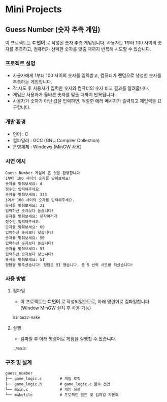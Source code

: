 # Mini Projects

## Guess Number (숫자 추측 게임)

이 프로젝트는 **C 언어** 로 작성된 숫자 추측 게임입니다. 사용자는 1부터 100 사이의 숫자를 추측하고, 컴퓨터가 선택한 숫자를 맞출 때까지 반복해 시도할 수 있습니다.

### 프로젝트 설명

- 사용자에게 1부터 100 사이의 숫자를 입력받고, 컴퓨터가 랜덤으로 생성한 숫자를 추측하는 게임입니다.
- 각 시도 후 사용자가 입력한 숫자와 컴퓨터의 숫자 비교 결과를 알려줍니다.
- 게임은 사용자가 올바른 숫자를 맞출 때까지 반복됩니다.
- 사용자가 숫자가 아닌 값을 입력하면, 적절한 에러 메시지가 출력되고 재입력을 요구합니다.

### 개발 환경

- 언어 : C
- 컴파일러 : GCC (GNU Compiler Collection)
- 운영체제 : Windows (MinGW 사용)

### 시연 예시

```plaintext
Guess Number 게임에 온 것을 환영합니다
1부터 100 사이의 숫자를 맞춰보세요!
숫자를 맞춰보세요: d
정수만 입력해주세요.
숫자를 맞춰보세요: 333
1에서 100 사이의 숫자를 입력해주세요.
숫자를 맞춰보세요: 21
입력하신 숫자보다 높습니다!
숫자를 맞춰보세요: 문자여러개
정수만 입력해주세요.
숫자를 맞춰보세요: 60
입력하신 숫자보다 낮습니다!
숫자를 맞춰보세요: 50
입력하신 숫자보다 높습니다!
숫자를 맞춰보세요: 53
입력하신 숫자보다 낮습니다!
숫자를 맞춰보세요: 51
정답을 맞추셨습니다! 정답은 51 였습니다. 총 5 번의 시도를 하셨습니다!
```

### 사용 방법

1. 컴파일

   - 이 프로젝트는 **C 언어** 로 작성되었으므로, 아래 명령어로 컴파일합니다. (Window MinGW 설치 후 사용 가능)

   ```bash
   minGW32-make
   ```

2. 실행

   - 컴파일 후 아래 명령어로 게임을 실행할 수 있습니다.

   ```bash
   ./main
   ```

### 구조 및 설계

```plaintext
guess_number
├── game_logic.c        # 게임 로직
├── game_logic.h        # game_logic.c 함수 선언
└── main.c              # 게임 실행
└── makefile            # 프로젝트 빌드 및 컴파일 자동화
```
